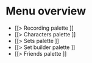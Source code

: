 # Menu overview

* [[> Recording palette ]]
* [[> Characters palette ]]
* [[> Sets palette ]]
* [[> Set builder palette ]]
* [[> Friends palette ]]
